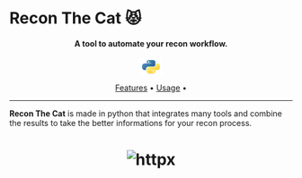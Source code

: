 # Recon The Cat 😾

<h4 align="center">A tool to automate your recon workflow.</h4>

<p align="center">
<img align="center" alt="Yunk-Python" height="30" width="40" src="https://raw.githubusercontent.com/devicons/devicon/master/icons/python/python-original.svg">
</p>

<p align="center">
  <a href="#features">Features</a> •
  <a href="#usage">Usage</a> •
</p>


---

**Recon The Cat** is made in python that integrates many tools and combine the results to take the better informations for your recon process.

<h1 align="center">
  <img src="https://media.kasperskydaily.com/wp-content/uploads/sites/94/2019/10/24202052/puss-in-boots-EN-featured.jpg" alt="httpx" width="700px"></a>
  <br>
</h1>
